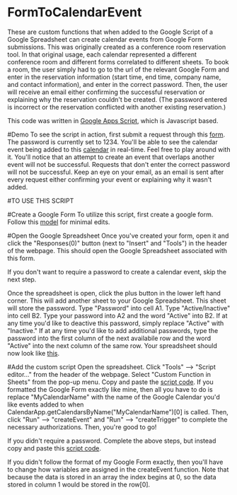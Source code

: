 # FormToCalendarEvent
These are custom functions that when added to the Google Script of a Google Spreadsheet can create calendar events from Google Form submissions.  This was originally created as a conference room reservation tool.  In that original usage, each calendar represented a different conference room and different forms correlated to different sheets.  To book a room, the user simply had to go to the url of the relevant Google Form and enter in the reservation information (start time, end time, company name, and contact information), and enter in the correct password.  Then, the user will receive an email either confirming the successful reservation or explaining why the reservation couldn't be created.  (The password entered is incorrect or the reservation conflicted with another existing reservation.)    

This code was written in [Google Apps Script](https://developers.google.com/apps-script/reference/calendar/), which is Javascript based.  

#Demo
To see the script in action, first submit a request through this [form](https://docs.google.com/forms/d/1C8IHwFUlC_TD1JiKnmwoEfZTFceqGsb7FJmaoJkRvUU/viewform).  The password is currently set to 1234.  You'll be able to see the calendar event being added to this [calendar](https://www.google.com/calendar/embed?src=v65s78cschonjk2rtj4s7jeeng%40group.calendar.google.com&ctz=America/New_York) in real-time.  Feel free to play around with it.  You'll notice that an attempt to create an event that overlaps another event will not be successful.  Requests that don't enter the correct password will not be successful.  Keep an eye on your email, as an email is sent after every request either confirming your event or explaining why it wasn't added.


#TO USE THIS SCRIPT

#Create a Google Form
To utilize this script, first create a google form.  Follow this [model](https://docs.google.com/forms/d/1C8IHwFUlC_TD1JiKnmwoEfZTFceqGsb7FJmaoJkRvUU/viewform) for minimal edits.  

#Open the Google Spreadsheet
Once you've created your form, open it and click the "Responses(0)" button (next to "Insert" and "Tools") in the header of the webpage.  This should open the Google Spreadsheet associated with this form. 

If you don't want to require a password to create a calendar event, skip the next step.   

Once the spreadsheet is open, click the plus button in the lower left hand corner.  This will add another sheet to your Google Spreadsheet.  This sheet will store the password.  Type "Password" into cell A1.  Type "Active/Inactive" into cell B2.  Type your password into A2 and the word "Active" into B2.  If at any time you'd like to deactive this password, simply replace "Active" with "Inactive."  If at any time you'd like to add additional passwords, type the password into the first column of the next availabile row and the word "Active" into the next column of the same row.  Your spreadsheet should now look like [this](https://docs.google.com/spreadsheets/d/1PQUAgUwXmqNQHDScQqke3hunVtQdmBa1K2rrp-vgiP8/edit?usp=sharing).  

#Add the custom script
Open the spreadsheet.  Click "Tools" --> "Script editor..." from the header of the webpage.  Select "Custom Function in Sheets" from the pop-up menu.  Copy and paste the [script code](https://github.com/kerdma6777/FormToCalendarEvent/blob/master/Google%20Script%20with%20Password).  If you formatted the Google Form exactly like mine, then all you have to do is replace "MyCalendarName" with the name of the Google Calendar you'd like events added to when CalendarApp.getCalendarsByName("MyCalendarName")[0] is called.  Then, click "Run" --> "createEvent" and "Run" --> "createTrigger" to complete the necessary authorizations.  Then, you're good to go!

If you didn't require a password.  Complete the above steps, but instead copy and paste this [script code](https://github.com/kerdma6777/FormToCalendarEvent/blob/master/Google%20Script%20without%20Password).

If you didn't follow the format of my Google Form exactly, then you'll have to change how variables are assigned in the createEvent function.  Note that because the data is stored in an array the index begins at 0, so the data stored in column 1 would be stored in the row[0].

